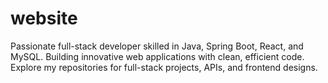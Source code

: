 # website
Passionate full-stack developer skilled in Java, Spring Boot, React, and MySQL. Building innovative web applications with clean, efficient code. Explore my repositories for full-stack projects, APIs, and frontend designs.
